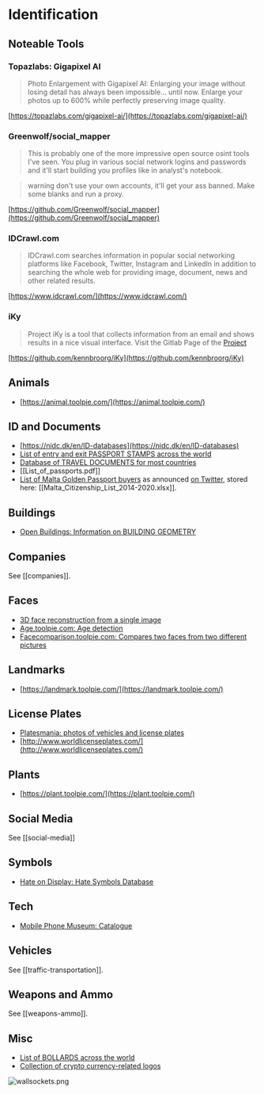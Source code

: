 # Identification
## Noteable Tools
### Topazlabs: Gigapixel AI
> Photo Enlargement with Gigapixel AI: Enlarging your image without losing detail has always been impossible… until now. Enlarge your photos up to 600% while perfectly preserving image quality.

[https://topazlabs.com/gigapixel-ai/](https://topazlabs.com/gigapixel-ai/)

### Greenwolf/social_mapper
> This is probably one of the more impressive open source osint tools I've seen. You plug in various social network logins and passwords and it'll start building you profiles like in analyst's notebook.

> warning don't use your own accounts, it'll get your ass banned. Make some blanks and run a proxy.

[https://github.com/Greenwolf/social_mapper](https://github.com/Greenwolf/social_mapper)

### IDCrawl.com
> IDCrawl.com searches information in popular social networking platforms like Facebook, Twitter, Instagram and LinkedIn in addition to searching the whole web for providing image, document, news and other related results.

[https://www.idcrawl.com/](https://www.idcrawl.com/)

### iKy
> Project iKy is a tool that collects information from an email and shows results in a nice visual interface.
> Visit the Gitlab Page of the [Project](https://kennbroorg.gitlab.io/ikyweb/)

[https://github.com/kennbroorg/iKy](https://github.com/kennbroorg/iKy)

## Animals
* [https://animal.toolpie.com/](https://animal.toolpie.com/)

## ID and Documents
* [https://nidc.dk/en/ID-databases](https://nidc.dk/en/ID-databases)
* [List of entry and exit PASSPORT STAMPS across the world](https://www.wikiwand.com/en/Passport_stamp)
* [Database of TRAVEL DOCUMENTS for most countries](http://www.edisontd.net/)
* [[List_of_passports.pdf]]
* [List of Malta Golden Passport buyers](https://docs.google.com/spreadsheets/u/0/d/11EcfcCp8Pe8d83b5TBijG74ZF1jxz5Crk1tbks8lN9c/htmlview) as announced [on Twitter](https://twitter.com/bugdavem/status/1475844215062077447), stored here: [[Malta_Citizenship_List_2014-2020.xlsx]].

## Buildings
* [Open Buildings: Information on BUILDING GEOMETRY](https://sites.research.google/open-buildings/#explore)

## Companies
See [[companies]].

## Faces
* [3D face reconstruction from a single image](https://vrn.aaronsplace.co.uk/)
* [Age.toolpie.com: Age detection](https://age.toolpie.com/)
* [Facecomparison.toolpie.com: Compares two faces from two different pictures](https://facecomparison.toolpie.com/)

## Landmarks
* [https://landmark.toolpie.com/](https://landmark.toolpie.com/)

## License Plates
* [Platesmania: photos of vehicles and license plates](https://platesmania.com/)
* [http://www.worldlicenseplates.com/](http://www.worldlicenseplates.com/)

## Plants
* [https://plant.toolpie.com/](https://plant.toolpie.com/)

## Social Media
See [[social-media]]

## Symbols
* [Hate on Display: Hate Symbols Database](https://www.adl.org/hate-symbols)

## Tech
* [Mobile Phone Museum: Catalogue](https://www.mobilephonemuseum.com/catalogue/)

## Vehicles
See [[traffic-transportation]].

## Weapons and Ammo
See [[weapons-ammo]].

## Misc
* [List of BOLLARDS across the world](https://docs.google.com/spreadsheets/d/1Glk_gUpSThPqof22DKI3_ol73CULxCeKxEC99z_BM30/htmlview)
* [Collection of crypto currency-related logos](https://cryptologos.cc/)

![wallsockets.png](wallsockets.png)
